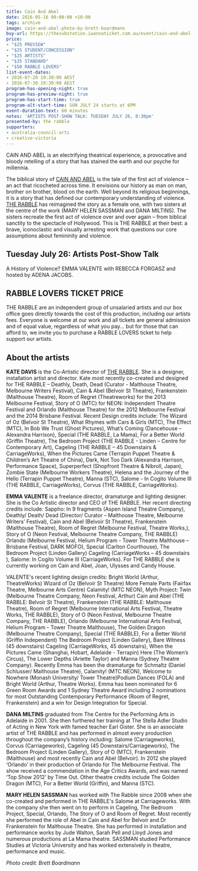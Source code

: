 ```yaml
---
title: Cain And Abel
date: 2016-05-16 00:00:00 +10:00
tags: archive
image: cain-and-abel-photo-by-brett-boardmann
buy-url: https://thesubstation.iwannaticket.com.au/event/cain-and-abel-MTEwNjc
price:
- "$25 PREVIEW"
- "$25 STUDENT/CONCESSION"
- "$25 ARTISTS"
- "$35 STANDARD"
- "$50 RABBLE LOVERS"
list-event-dates:
- 2016-07-20 19:30:00 AEST
- 2016-07-30 19:30:00 AEST
program-has-opening-night: true
program-has-preview-night: true
program-has-start-time: true
program-alt-start-time: SUN JULY 24 starts at 6PM
event-duration-text: 60 minutes
notes: 'ARTISTS POST-SHOW TALK: TUESDAY JULY 26, 8:30pm'
presented-by: the rabble
supporters:
- australia-council-arts
- creative-victoria
---
```


<!-- list-event-dates:
- 2016-07-20 19:30:00 AEST
- 2016-07-21 19:30:00 AEST
- 2016-07-22 19:30:00 AEST
- 2016-07-23 19:30:00 AEST
- 2016-07-24 18:00:00 AEST
- 2016-07-26 19:30:00 AEST
- 2016-07-27 19:30:00 AEST
- 2016-07-28 19:30:00 AEST
- 2016-07-29 19:30:00 AEST
- 2016-07-30 19:30:00 AEST
- program-dates-is-list: true
-->


<!-- PRESENTED BY THE RABBLE
DURATION: 60 MINS
PREVIEW: WED 20 JULY, 7.30PM
OPENING: THURS 21 JULY, 7.30PM
FRI 22 JULY, 7.30PM
SAT 23 JULY, 7.30PM
SUN 24 JULY, 6PM
TUES 26 JULY, 7.30PM (INC. POST- SHOW ARTIST TALK)
WED 27 JULY, 7.30PM
THURS 28 JULY, 7.30PM
FRI 29 JULY, 7.30PM
SAT 30 JULY, 7.30PM
$25 PREVIEW
$25 UNWAGED/STUDENT
/CONCESSION/ARTISTS
$35 STANDARD
$50 RABBLE LOVERS -->

<!-- http://thesubstation.org.au/show/cain-and-abel/ -->

CAIN AND ABEL is an electrifying theatrical experience, a provocative and bloody retelling of a story that has stained the earth and our psyche for millennia.

The biblical story of [CAIN AND ABEL](http://therabble.com.au/cain-abel/) is the tale of the first act of violence – an act that ricocheted across time. It envisions our history as man on man, brother on brother, blood on the earth. Well beyond its religious beginnings, it is a story that has defined our contemporary understanding of violence. [THE RABBLE](http://therabble.com.au/) has reimagined the story as a female one, with two sisters at the centre of the work (MARY HELEN SASSMAN and DANA MILTINS). The sisters recreate the first act of violence over and over again – from biblical sanctity to the spectacle of Hollywood. This is THE RABBLE at their best: a brave, iconoclastic and visually arresting work that questions our core assumptions about femininity and violence.

## Tuesday July 26: Artists Post-Show Talk
A History of Violence? EMMA VALENTE with REBECCA FORGASZ and hosted by ADENA JACOBS.


## RABBLE LOVERS TICKET PRICE

THE RABBLE are an independent group of unsalaried artists and our box office goes directly towards the cost of this production, including our artists fees. Everyone is welcome at our work and all tickets are general admission and of equal value, regardless of what you pay... but for those that can afford to, we invite you to purchase a RABBLE LOVERS ticket to help support our artists.

## About the artists

**KATE DAVIS** is the Co-Artistic director of [THE RABBLE](http://therabble.com.au/). She is a designer, installation artist and director. Kate most recently co-created and designed for THE RABBLE – Deathly, Death, Dead (Curator - Malthouse Theatre, Melbourne Writers Festival), Cain & Abel (Belvoir St Theatre), Frankenstein (Malthouse Theatre), Room of Regret (Theatreworks) for the 2013 Melbourne Festival, Story of O (MTC) for NEON: Independent Theatre Festival and Orlando (Malthouse Theatre) for the 2012 Melbourne Festival and the 2014 Brisbane Festival. Recent Design credits include: The Wizard of Oz (Belvoir St Theatre), What Rhymes with Cars & Girls (MTC), The Effect (MTC), In Bob We Trust (Ghost Pictures), What’s Coming (Dancehouse – Alexandra Harrison), Special (THE RABBLE, La Mama), For a Better World (Griffin Theatre), The Bedroom Project (THE RABBLE - Linden – Centre for Contemporary Art), Cageling (THE RABBLE – 45 Downstairs & CarriageWorks), When the Pictures Came (Terrapin Puppet Theatre & Children’s Art Theatre of China), Dark, Not Too Dark (Alexandra Harrison, Performance Space), Superperfect (Shopfront Theatre & Nibroll, Japan), Zombie State (Melbourne Workers Theatre), Helena and the Journey of the Hello (Terrapin Puppet Theatre), Manna (STC), Salome - In Cogito Volume III (THE RABBLE, CarriageWorks), Corvus (THE RABBLE, CarriageWorks).

**EMMA VALENTE** is a freelance director, dramaturge and lighting designer. She is the Co Artistic director and CEO of THE RABBLE. Her recent directing credits include: Sappho: In 9 fragments (Aspen Island Theatre Company), Deathly/ Death/ Dead (Director/ Curator – Malthouse Theatre, Melbourne Writers’ Festival), Cain and Abel (Belvoir St Theatre), Frankenstein (Malthouse Theatre), Room of Regret (Melbourne Festival, Theatre Works,), Story of O (Neon Festival, Melbourne Theatre Company, THE RABBLE) Orlando (Melbourne Festival, Helium Program - Tower Theatre Malthouse – Brisbane Festival, DARK MOFO), Special (Carlton Courthouse), The Bedroom Project (Linden Gallery) Cageling (CarriageWorks – 45 downstairs ), Salome: In Cogito Volume III (CarriageWorks). For THE RABBLE she is currently working on Cain and Abel, Joan, Ulysses and Candy House.

VALENTE's recent lighting design credits: Bright World (Arthur, TheatreWorks) Wizard of Oz (Belvoir St Theatre) More Female Parts (Fairfax Theatre, Melbourne Arts Centre) Calamity! (MTC NEON), Myth Project: Twin (Melbourne Theatre Company, Neon Festival, Arthur) Cain and Abel (THE RABBLE: Belvoir St Theatre), Frankenstein (THE RABBLE: Malthouse Theatre), Room of Regret (Melbourne International Arts Festival, Theatre Works, THE RABBLE), Story of O (Neon Festival, Melbourne Theatre Company, THE RABBLE), Orlando (Melbourne International Arts Festival, Helium Program - Tower Theatre Malthouse), The Golden Dragon (Melbourne Theatre Company), Special (THE RABBLE), For a Better World (Griffin Independent) The Bedroom Project (Linden Gallery), Bare Witness (45 downstairs) Cageling (CarriageWorks, 45 downstairs), When the Pictures Came (Shanghai, Hobart, Adelaide - Terrapin) Here (The Women’s Circus), The Lower Depths (Ariette Taylor) and Manna (Sydney Theatre Company). Recently Emma has been the dramaturge for Schmaltz (Daniel Schlusser/ Malthouse Theatre), Calamity! (MTC NEON), Welcome to Nowhere (Monash University/ Tower Theatre)Podium Dances (FOLA) and Bright World (Arthur, Theatre Works). Emma has been nominated for 6 Green Room Awards and 1 Sydney Theatre Award including 2 nominations for most Outstanding Contemporary Performance (Room of Regret, Frankenstein) and a win for Design Integration for Special.

**DANA MILTINS** graduated from The Centre for the Performing Arts in Adelaide in 2001. She then furthered her training at The Stella Adler Studio of Acting in New York with famed teacher Earl Gister. She is an associate artist of THE RABBLE and has performed in almost every production throughout the company’s history including: Salome (Carriageworks), Corvus (Carriageworks), Cageling (45 Downstairs/Carriageworks), The Bedroom Project (Linden Gallery), Story of O (MTC), Frankenstein (Malthouse) and most recently Cain and Abel (Belvoir). In 2012 she played ‘Orlando’ in their production of Orlando for The Melbourne Festival. The show received a commendation in the Age Critics Awards, and was named ‘Top Show 2012’ by Time Out. Other theatre credits include The Golden Dragon (MTC), For a Better World (Griffin), and Manna (STC).

**MARY HELEN SASSMAN** has worked with The Rabble since 2008 when she co-created and performed in THE RABBLE's Salome at Carriageworks.  With the company she then went on to perform in Cageling, The Bedroom Project, Special, Orlando, The Story of O and Room of Regret.  Most recently she performed the role of Abel in Cain and Abel for Belvoir and Dr Frankenstein for Malthouse Theatre. She has performed in installation and performance works by Jude Walton, Sarah Pell and Lloyd Jones and numerous productions at La Mama theatre. SASSMAN studied Performance Studies at Victoria University and has worked extensively in theatre, performance and music.

_Photo credit: Brett Boardmann_
